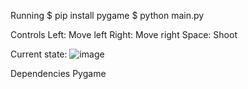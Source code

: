 Running
$ pip install pygame
$ python main.py

Controls
Left: Move left
Right: Move right
Space: Shoot

Current state:
 ![image](https://github.com/Menotknow112/Alien-Invasion/assets/157895877/7a42bc2b-6544-421c-88a5-b41e3691ab25)

 


Dependencies
Pygame

